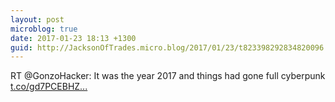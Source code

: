 ```yaml
---
layout: post
microblog: true
date: 2017-01-23 18:13 +1300
guid: http://JacksonOfTrades.micro.blog/2017/01/23/t823398292834820096.html
---
```

RT @GonzoHacker: It was the year 2017 and things had gone full cyberpunk [t.co/gd7PCEBHZ...](https://t.co/gd7PCEBHZ2)
